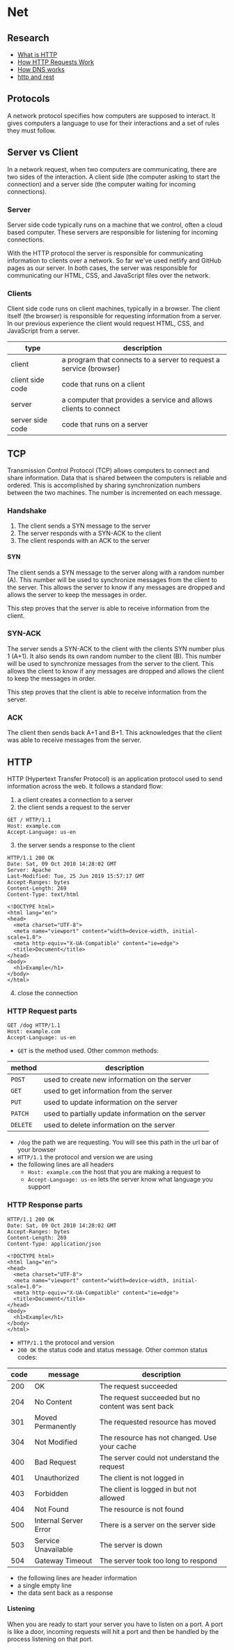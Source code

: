 # Net

## Research

* [What is HTTP](https://www.youtube.com/watch?v=JhHfGeiLDxo)
* [How HTTP Requests Work](https://www.youtube.com/watch?v=CFzgKfnmG-Q)
* [How DNS works](https://howdns.works/)
* [http and rest](https://www.youtube.com/watch?v=Q-BpqyOT3a8)

## Protocols

A network protocol specifies how computers are supposed to interact. It gives
computers a language to use for their interactions and a set of rules they must
follow.

## Server vs Client

In a network request, when two computers are communicating, there are two sides
of the interaction. A client side (the computer asking to start the connection)
and a server side (the computer waiting for incoming connections).

### Server

Server side code typically runs on a machine that we control, often a cloud based
computer. These servers are responsible for listening for incoming connections.

With the HTTP protocol the server is responsible for communicating information to
clients over a network. So far we've used netlify and GitHub pages as our server.
In both cases, the server was responsible for communicating our HTML, CSS,
and JavaScript files over the network.

### Clients

Client side code runs on client machines, typically in a browser. The client
itself (the browser) is responsible for requesting information from a server.
In our previous experience the client would request HTML, CSS, and JavaScript
from a server.

| type             | description                                                        |
| ---------------- | ------------------------------------------------------------------ |
| client           | a program that connects to a server to request a service (browser) |
| client side code | code that runs on a client                                         |
| server           | a computer that provides a service and allows clients to connect   |
| server side code | code that runs on a server                                         |

## TCP

Transmission Control Protocol (TCP) allows computers to connect and share information.
Data that is shared between the computers is reliable and ordered. This is accomplished by
sharing synchronization numbers between the two machines. The number is incremented
on each message.

### Handshake

1. The client sends a SYN message to the server
1. The server responds with a SYN-ACK to the client
1. The client responds with an ACK to the server

#### SYN

The client sends a SYN message to the server along with a random number (A).
This number will be used to synchronize messages from the client to the
server. This allows the server to know if any messages are dropped and
allows the server to keep the messages in order.

This step proves that the server is able to receive information from the
client.

### SYN-ACK

The server sends a SYN-ACK to the client with the clients SYN number plus
1 (A+1). It also sends its own random number to the client (B). This number
will be used to synchronize messages from the server to the client. This
allows the client to know if any messages are dropped and allows the client
to keep the messages in order.

This step proves that the client is able to receive information from the
server.

### ACK

The client then sends back A+1 and B+1. This acknowledges that the client
was able to receive messages from the server.

## HTTP

HTTP (Hypertext Transfer Protocol) is an application protocol used to send
information across the web. It follows a standard flow:

1. a client creates a connection to a server
2. the client sends a request to the server

```
GET / HTTP/1.1
Host: example.com
Accept-Language: us-en
```

3. the server sends a response to the client

```
HTTP/1.1 200 OK
Date: Sat, 09 Oct 2010 14:28:02 GMT
Server: Apache
Last-Modified: Tue, 25 Jun 2019 15:57:17 GMT
Accept-Ranges: bytes
Content-Length: 269
Content-Type: text/html

<!DOCTYPE html>
<html lang="en">
<head>
  <meta charset="UTF-8">
  <meta name="viewport" content="width=device-width, initial-scale=1.0">
  <meta http-equiv="X-UA-Compatible" content="ie=edge">
  <title>Document</title>
</head>
<body>
  <h1>Example</h1>
</body>
</html>
```

4. close the connection

### HTTP Request parts

```
GET /dog HTTP/1.1
Host: example.com
Accept-Language: us-en
```

* `GET` is the method used. Other common methods:

| method   | description                                        |
| -------- | -------------------------------------------------- |
| `POST`   | used to create new information on the server       |
| `GET`    | used to get information from the server            |
| `PUT`    | used to update information on the server           |
| `PATCH`  | used to partially update information on the server |
| `DELETE` | used to delete information on the server           |

* `/dog` the path we are requesting. You will see this path in the url
  bar of your browser
* `HTTP/1.1` the protocol and version we are using
* the following lines are all headers
  * `Host: example.com` the host that you are making a request to
  * `Accept-Language: us-en` lets the server know what language you support

### HTTP Response parts

```
HTTP/1.1 200 OK
Date: Sat, 09 Oct 2010 14:28:02 GMT
Accept-Ranges: bytes
Content-Length: 269
Content-Type: application/json

<!DOCTYPE html>
<html lang="en">
<head>
  <meta charset="UTF-8">
  <meta name="viewport" content="width=device-width, initial-scale=1.0">
  <meta http-equiv="X-UA-Compatible" content="ie=edge">
  <title>Document</title>
</head>
<body>
  <h1>Example</h1>
</body>
</html>
```

* `HTTP/1.1` the protocol and version
* `200 OK` the status code and status message. Other common status codes:

| code | message               | description                                        |
| ---- | --------------------- | -------------------------------------------------- |
| 200  | OK                    | The request succeeded                              |
| 204  | No Content            | The request succeeded but no content was sent back |
| 301  | Moved Permanently     | The requested resource has moved                   |
| 304  | Not Modified          | The resource has not changed. Use your cache       |
| 400  | Bad Request           | The server could not understand the request        |
| 401  | Unauthorized          | The client is not logged in                        |
| 403  | Forbidden             | The client is logged in but not allowed            |
| 404  | Not Found             | The resource is not found                          |
| 500  | Internal Server Error | There is a server on the server side               |
| 503  | Service Unavailable   | The server is down                                 |
| 504  | Gateway Timeout       | The server took too long to respond                |

* the following lines are header information
* a single empty line
* the data sent back as a response

#### Listening

When you are ready to start your server you have to listen on a port.
A port is like a door, incoming requests will hit a port and then be
handled by the process listening on that port.
